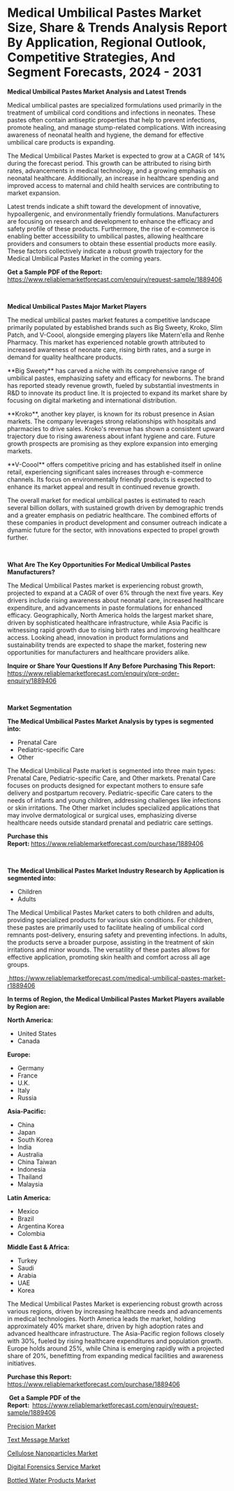 <p><h1>Medical Umbilical Pastes Market Size, Share & Trends Analysis Report By Application, Regional Outlook, Competitive Strategies, And Segment Forecasts, 2024 - 2031</h1></p><p><strong>Medical Umbilical Pastes Market Analysis and Latest Trends</strong></p>
<p><p>Medical umbilical pastes are specialized formulations used primarily in the treatment of umbilical cord conditions and infections in neonates. These pastes often contain antiseptic properties that help to prevent infections, promote healing, and manage stump-related complications. With increasing awareness of neonatal health and hygiene, the demand for effective umbilical care products is expanding.</p><p>The Medical Umbilical Pastes Market is expected to grow at a CAGR of 14% during the forecast period. This growth can be attributed to rising birth rates, advancements in medical technology, and a growing emphasis on neonatal healthcare. Additionally, an increase in healthcare spending and improved access to maternal and child health services are contributing to market expansion. </p><p>Latest trends indicate a shift toward the development of innovative, hypoallergenic, and environmentally friendly formulations. Manufacturers are focusing on research and development to enhance the efficacy and safety profile of these products. Furthermore, the rise of e-commerce is enabling better accessibility to umbilical pastes, allowing healthcare providers and consumers to obtain these essential products more easily. These factors collectively indicate a robust growth trajectory for the Medical Umbilical Pastes Market in the coming years.</p></p>
<p><strong>Get a Sample PDF of the Report:&nbsp;</strong> <a href="https://www.reliablemarketforecast.com/enquiry/request-sample/1889406?utm_campaign=1159&utm_medium=2&utm_source=Github&utm_content=ia&utm_term=24102024&utm_id=medical-umbilical-pastes">https://www.reliablemarketforecast.com/enquiry/request-sample/1889406</a></p>
<p>&nbsp;</p>
<p><strong>Medical Umbilical Pastes Major Market Players</strong></p>
<p><p>The medical umbilical pastes market features a competitive landscape primarily populated by established brands such as Big Sweety, Kroko, Slim Patch, and V-Coool, alongside emerging players like Matern'ella and Renhe Pharmacy. This market has experienced notable growth attributed to increased awareness of neonate care, rising birth rates, and a surge in demand for quality healthcare products.</p><p>**Big Sweety** has carved a niche with its comprehensive range of umbilical pastes, emphasizing safety and efficacy for newborns. The brand has reported steady revenue growth, fueled by substantial investments in R&D to innovate its product line. It is projected to expand its market share by focusing on digital marketing and international distribution.</p><p>**Kroko**, another key player, is known for its robust presence in Asian markets. The company leverages strong relationships with hospitals and pharmacies to drive sales. Kroko's revenue has shown a consistent upward trajectory due to rising awareness about infant hygiene and care. Future growth prospects are promising as they explore expansion into emerging markets.</p><p>**V-Coool** offers competitive pricing and has established itself in online retail, experiencing significant sales increases through e-commerce channels. Its focus on environmentally friendly products is expected to enhance its market appeal and result in continued revenue growth.</p><p>The overall market for medical umbilical pastes is estimated to reach several billion dollars, with sustained growth driven by demographic trends and a greater emphasis on pediatric healthcare. The combined efforts of these companies in product development and consumer outreach indicate a dynamic future for the sector, with innovations expected to propel growth further.</p></p>
<p>&nbsp;</p>
<p><strong>What Are The Key Opportunities For Medical Umbilical Pastes Manufacturers?</strong></p>
<p><p>The Medical Umbilical Pastes market is experiencing robust growth, projected to expand at a CAGR of over 6% through the next five years. Key drivers include rising awareness about neonatal care, increased healthcare expenditure, and advancements in paste formulations for enhanced efficacy. Geographically, North America holds the largest market share, driven by sophisticated healthcare infrastructure, while Asia Pacific is witnessing rapid growth due to rising birth rates and improving healthcare access. Looking ahead, innovation in product formulations and sustainability trends are expected to shape the market, fostering new opportunities for manufacturers and healthcare providers alike.</p></p>
<p><strong>Inquire or Share Your Questions If Any Before Purchasing This Report:</strong> <a href="https://www.reliablemarketforecast.com/enquiry/pre-order-enquiry/1889406?utm_campaign=1159&utm_medium=2&utm_source=Github&utm_content=ia&utm_term=24102024&utm_id=medical-umbilical-pastes">https://www.reliablemarketforecast.com/enquiry/pre-order-enquiry/1889406</a></p>
<p>&nbsp;</p>
<p><strong>Market Segmentation</strong></p>
<p><strong>The Medical Umbilical Pastes Market Analysis by types is segmented into:</strong></p>
<p><ul><li>Prenatal Care</li><li>Pediatric-specific Care</li><li>Other</li></ul></p>
<p><p>The Medical Umbilical Paste market is segmented into three main types: Prenatal Care, Pediatric-specific Care, and Other markets. Prenatal Care focuses on products designed for expectant mothers to ensure safe delivery and postpartum recovery. Pediatric-specific Care caters to the needs of infants and young children, addressing challenges like infections or skin irritations. The Other market includes specialized applications that may involve dermatological or surgical uses, emphasizing diverse healthcare needs outside standard prenatal and pediatric care settings.</p></p>
<p><strong>Purchase this Report:&nbsp;</strong><a href="https://www.reliablemarketforecast.com/purchase/1889406?utm_campaign=1159&utm_medium=2&utm_source=Github&utm_content=ia&utm_term=24102024&utm_id=medical-umbilical-pastes">https://www.reliablemarketforecast.com/purchase/1889406</a></p>
<p>&nbsp;</p>
<p><strong>The Medical Umbilical Pastes Market Industry Research by Application is segmented into:</strong></p>
<p><ul><li>Children</li><li>Adults</li></ul></p>
<p><p>The Medical Umbilical Pastes Market caters to both children and adults, providing specialized products for various skin conditions. For children, these pastes are primarily used to facilitate healing of umbilical cord remnants post-delivery, ensuring safety and preventing infections. In adults, the products serve a broader purpose, assisting in the treatment of skin irritations and minor wounds. The versatility of these pastes allows for effective application, promoting skin health and comfort across all age groups.</p></p>
<p><a href="https://www.reliablemarketforecast.com/medical-umbilical-pastes-market-r1889406?utm_campaign=1159&utm_medium=2&utm_source=Github&utm_content=ia&utm_term=24102024&utm_id=medical-umbilical-pastes">&nbsp;https://www.reliablemarketforecast.com/medical-umbilical-pastes-market-r1889406</a></p>
<p><strong>In terms of Region, the Medical Umbilical Pastes Market Players available by Region are:</strong></p>
<p>
    <p> <strong> North America: </strong>
        <ul>
            <li>United States</li>
            <li>Canada</li>
        </ul>
        </p> 
    <p> <strong> Europe: </strong>
        <ul>
            <li>Germany</li>
            <li>France</li>
            <li>U.K.</li>
            <li>Italy</li>
            <li>Russia</li>
        </ul>
        </p> 
    <p> <strong> Asia-Pacific: </strong>
        <ul>
            <li>China</li>
            <li>Japan</li>
            <li>South Korea</li>
            <li>India</li>
            <li>Australia</li>
            <li>China Taiwan</li>
            <li>Indonesia</li>
            <li>Thailand</li>
            <li>Malaysia</li>
        </ul>
        </p> 
    <p> <strong> Latin America: </strong>
        <ul>
            <li>Mexico</li>
            <li>Brazil</li>
            <li>Argentina Korea</li>
            <li>Colombia</li>
        </ul>
        </p> 
    <p> <strong> Middle East & Africa: </strong>
        <ul>
            <li>Turkey</li>
            <li>Saudi</li>
            <li>Arabia</li>
            <li>UAE</li>
            <li>Korea</li>
        </ul>
    </p>
    </p>
<p><p>The Medical Umbilical Pastes Market is experiencing robust growth across various regions, driven by increasing healthcare needs and advancements in medical technologies. North America leads the market, holding approximately 40% market share, driven by high adoption rates and advanced healthcare infrastructure. The Asia-Pacific region follows closely with 30%, fueled by rising healthcare expenditures and population growth. Europe holds around 25%, while China is emerging rapidly with a projected share of 20%, benefitting from expanding medical facilities and awareness initiatives.</p></p>
<p><strong>Purchase this Report: </strong><a href="https://www.reliablemarketforecast.com/purchase/1889406?utm_campaign=1159&utm_medium=2&utm_source=Github&utm_content=ia&utm_term=24102024&utm_id=medical-umbilical-pastes">https://www.reliablemarketforecast.com/purchase/1889406</a></p>
<p>&nbsp;<strong>Get a Sample PDF of the Report:&nbsp;&nbsp;</strong><a href="https://www.reliablemarketforecast.com/enquiry/request-sample/1889406?utm_campaign=1159&utm_medium=2&utm_source=Github&utm_content=ia&utm_term=24102024&utm_id=medical-umbilical-pastes">https://www.reliablemarketforecast.com/enquiry/request-sample/1889406</a></p>
<p><strong></strong></p>
<p><p><a href="https://github.com/chantekestenmo/Market-Research-Report-List-1/blob/main/precision-market.md?utm_campaign=1159&utm_medium=2&utm_source=Github&utm_content=ia&utm_term=24102024&utm_id=medical-umbilical-pastes">Precision Market</a></p><p><a href="https://github.com/mickahmaland/Market-Research-Report-List-1/blob/main/text-message-market.md?utm_campaign=1159&utm_medium=2&utm_source=Github&utm_content=ia&utm_term=24102024&utm_id=medical-umbilical-pastes">Text Message Market</a></p><p><a href="https://www.linkedin.com/pulse/cellulose-nanoparticles-mosaic-piecing-together-global-market-s4bne?utm_campaign=1159&utm_medium=2&utm_source=Github&utm_content=ia&utm_term=24102024&utm_id=medical-umbilical-pastes">Cellulose Nanoparticles Market</a></p><p><a href="https://www.linkedin.com/pulse/insights-digital-forensics-service-market-size-which-expanding-y5frf?utm_campaign=1159&utm_medium=2&utm_source=Github&utm_content=ia&utm_term=24102024&utm_id=medical-umbilical-pastes">Digital Forensics Service Market</a></p><p><a href="https://www.linkedin.com/pulse/bottled-water-products-market-investigation-industry-r580e?utm_campaign=1159&utm_medium=2&utm_source=Github&utm_content=ia&utm_term=24102024&utm_id=medical-umbilical-pastes">Bottled Water Products Market</a></p></p>
